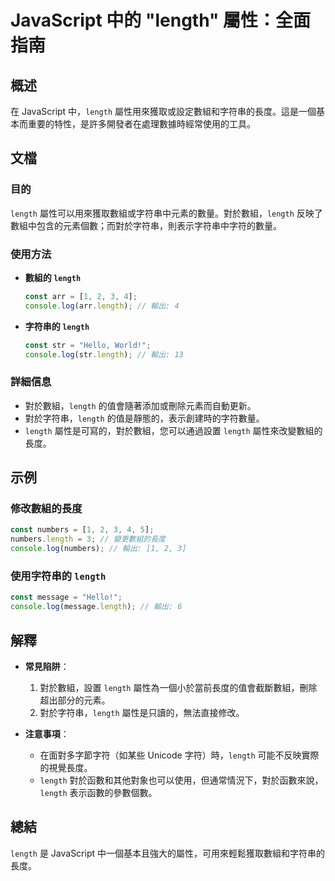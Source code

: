 <!--
Meta Description: # JavaScript 中的 "length" 屬性：全面指南 ## 概述 在 JavaScript 中，`length` 屬性用來獲取或設定數組和字符串的長度。這是一個基本而重要的特性，是許多開發者在處理數據時經常使用的工具。 ## 文檔 ### 目的 `length` 屬性可以用來獲取數組或字...
Meta Keywords: length, javascript, 對於數組, const, console
-->

# JavaScript 中的 "length" 屬性：全面指南

## 概述
在 JavaScript 中，`length` 屬性用來獲取或設定數組和字符串的長度。這是一個基本而重要的特性，是許多開發者在處理數據時經常使用的工具。

## 文檔
### 目的
`length` 屬性可以用來獲取數組或字符串中元素的數量。對於數組，`length` 反映了數組中包含的元素個數；而對於字符串，則表示字符串中字符的數量。

### 使用方法
- **數組的 `length`**
  ```javascript
  const arr = [1, 2, 3, 4];
  console.log(arr.length); // 輸出: 4
  ```
  
- **字符串的 `length`**
  ```javascript
  const str = "Hello, World!";
  console.log(str.length); // 輸出: 13
  ```

### 詳細信息
- 對於數組，`length` 的值會隨著添加或刪除元素而自動更新。
- 對於字符串，`length` 的值是靜態的，表示創建時的字符數量。
- `length` 屬性是可寫的，對於數組，您可以通過設置 `length` 屬性來改變數組的長度。

## 示例
### 修改數組的長度
```javascript
const numbers = [1, 2, 3, 4, 5];
numbers.length = 3; // 變更數組的長度
console.log(numbers); // 輸出: [1, 2, 3]
```

### 使用字符串的 `length`
```javascript
const message = "Hello!";
console.log(message.length); // 輸出: 6
```

## 解釋
- **常見陷阱**：
  1. 對於數組，設置 `length` 屬性為一個小於當前長度的值會截斷數組，刪除超出部分的元素。
  2. 對於字符串，`length` 屬性是只讀的，無法直接修改。
  
- **注意事項**：
  - 在面對多字節字符（如某些 Unicode 字符）時，`length` 可能不反映實際的視覺長度。
  - `length` 對於函數和其他對象也可以使用，但通常情況下，對於函數來說，`length` 表示函數的參數個數。

## 總結
`length` 是 JavaScript 中一個基本且強大的屬性，可用來輕鬆獲取數組和字符串的長度。